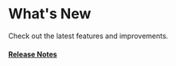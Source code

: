 # What's New

Check out the latest features and improvements.

#### [Release Notes](https://github.com/hypernym-studio/emitter/releases)
